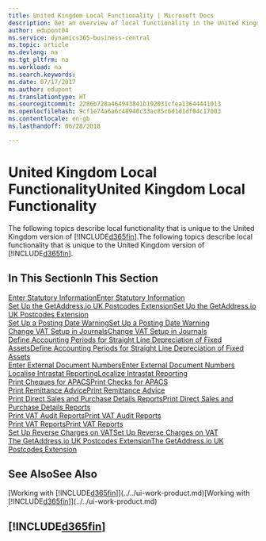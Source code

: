 ```yaml
---
title: United Kingdom Local Functionality | Microsoft Docs
description: Get an overview of local functionality in the United Kingdom version of Business Central.
author: edupont04
ms.service: dynamics365-business-central
ms.topic: article
ms.devlang: na
ms.tgt_pltfrm: na
ms.workload: na
ms.search.keywords: 
ms.date: 07/17/2017
ms.author: edupont
ms.translationtype: HT
ms.sourcegitcommit: 2286b728a464943841b192031cfea13644441013
ms.openlocfilehash: 9cf1e74a6a6c48940c33ac85c6d1d1df04c17003
ms.contentlocale: en-gb
ms.lasthandoff: 06/28/2018

---
```

# <a name="united-kingdom-local-functionality"></a><span data-ttu-id="ba5f7-103">United Kingdom Local Functionality</span><span class="sxs-lookup"><span data-stu-id="ba5f7-103">United Kingdom Local Functionality</span></span>
<span data-ttu-id="ba5f7-104">The following topics describe local functionality that is unique to the United Kingdom version of [!INCLUDE[d365fin](../../includes/d365fin_md.md)].</span><span class="sxs-lookup"><span data-stu-id="ba5f7-104">The following topics describe local functionality that is unique to the United Kingdom version of [!INCLUDE[d365fin](../../includes/d365fin_md.md)].</span></span>  

## <a name="in-this-section"></a><span data-ttu-id="ba5f7-105">In This Section</span><span class="sxs-lookup"><span data-stu-id="ba5f7-105">In This Section</span></span>  
[<span data-ttu-id="ba5f7-106">Enter Statutory Information</span><span class="sxs-lookup"><span data-stu-id="ba5f7-106">Enter Statutory Information</span></span>](how-to-enter-statutory-information.md)  
[<span data-ttu-id="ba5f7-107">Set Up the GetAddress.io UK Postcodes Extension</span><span class="sxs-lookup"><span data-stu-id="ba5f7-107">Set Up the GetAddress.io UK Postcodes Extension</span></span>](uk-setup-postal-code-service.md)  
[<span data-ttu-id="ba5f7-108">Set Up a Posting Date Warning</span><span class="sxs-lookup"><span data-stu-id="ba5f7-108">Set Up a Posting Date Warning</span></span>](how-to-set-up-a-posting-date-warning.md)  
[<span data-ttu-id="ba5f7-109">Change VAT Setup in Journals</span><span class="sxs-lookup"><span data-stu-id="ba5f7-109">Change VAT Setup in Journals</span></span>](how-to-change-vat-setup-in-journals.md)  
[<span data-ttu-id="ba5f7-110">Define Accounting Periods for Straight Line Depreciation of Fixed Assets</span><span class="sxs-lookup"><span data-stu-id="ba5f7-110">Define Accounting Periods for Straight Line Depreciation of Fixed Assets</span></span>](how-to-define-accounting-periods-for-straight-line-depreciation-of-fixed-assets.md)  
[<span data-ttu-id="ba5f7-111">Enter External Document Numbers</span><span class="sxs-lookup"><span data-stu-id="ba5f7-111">Enter External Document Numbers</span></span>](how-to-enter-external-document-numbers.md)  
[<span data-ttu-id="ba5f7-112">Localise Intrastat Reporting</span><span class="sxs-lookup"><span data-stu-id="ba5f7-112">Localize Intrastat Reporting</span></span>](how-to-localize-intrastat-reporting.md)  
[<span data-ttu-id="ba5f7-113">Print Cheques for APACS</span><span class="sxs-lookup"><span data-stu-id="ba5f7-113">Print Checks for APACS</span></span>](how-to-print-checks-for-apacs.md)  
[<span data-ttu-id="ba5f7-114">Print Remittance Advice</span><span class="sxs-lookup"><span data-stu-id="ba5f7-114">Print Remittance Advice</span></span>](how-to-print-remittance-advice.md)  
[<span data-ttu-id="ba5f7-115">Print Direct Sales and Purchase Details Reports</span><span class="sxs-lookup"><span data-stu-id="ba5f7-115">Print Direct Sales and Purchase Details Reports</span></span>](how-to-print-direct-sales-and-purchase-details-reports.md)  
[<span data-ttu-id="ba5f7-116">Print VAT Audit Reports</span><span class="sxs-lookup"><span data-stu-id="ba5f7-116">Print VAT Audit Reports</span></span>](how-to-print-vat-audit-reports.md)  
[<span data-ttu-id="ba5f7-117">Print VAT Reports</span><span class="sxs-lookup"><span data-stu-id="ba5f7-117">Print VAT Reports</span></span>](how-to-print-vat-reports.md)  
[<span data-ttu-id="ba5f7-118">Set Up Reverse Charges on VAT</span><span class="sxs-lookup"><span data-stu-id="ba5f7-118">Set Up Reverse Charges on VAT</span></span>](how-to-set-up-reverse-charges-on-vat.md)  
[<span data-ttu-id="ba5f7-119">The GetAddress.io UK Postcodes Extension</span><span class="sxs-lookup"><span data-stu-id="ba5f7-119">The GetAddress.io UK Postcodes Extension</span></span>](../../ui-extensions-getaddressio.md)

## <a name="see-also"></a><span data-ttu-id="ba5f7-120">See Also</span><span class="sxs-lookup"><span data-stu-id="ba5f7-120">See Also</span></span>
<span data-ttu-id="ba5f7-121">[Working with [!INCLUDE[d365fin](../../includes/d365fin_md.md)]](../../ui-work-product.md)</span><span class="sxs-lookup"><span data-stu-id="ba5f7-121">[Working with [!INCLUDE[d365fin](../../includes/d365fin_md.md)]](../../ui-work-product.md)</span></span>  

## [!INCLUDE[d365fin](../../includes/free_trial_md.md)]  
 

